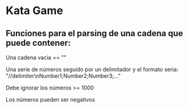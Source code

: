# Kata Game

## Funciones para el parsing de una cadena que puede contener:
Una cadena vacia == ""

Una serie de números seguido por un delimitador y el formato seria: "//delimiter\nNumber1;Number2;Number3;..."

Debe ignorar los números >= 1000

Los números pueden ser negativos
